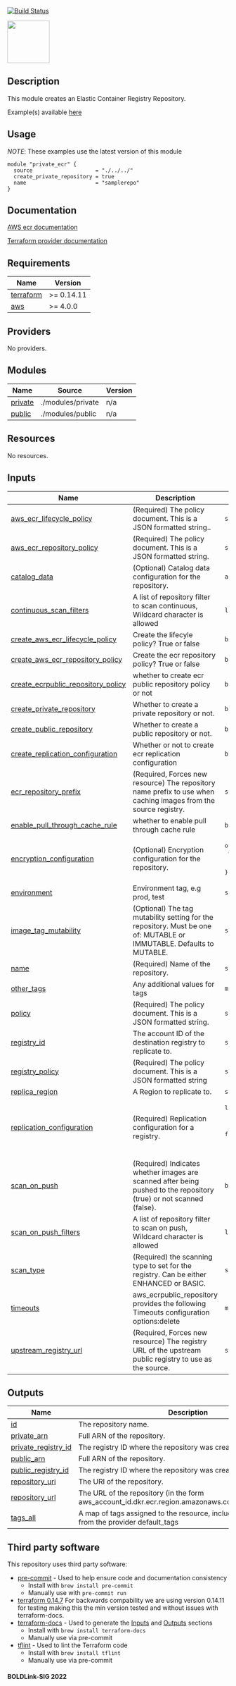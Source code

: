 [![Build Status](https://github.com/boldlink/terraform-aws-ecr/actions/workflows/pre-commit.yml/badge.svg)](https://github.com/boldlink/terraform-aws-ecr/actions)

[<img src="https://avatars.githubusercontent.com/u/25388280?s=200&v=4" width="96"/>](https://boldlink.io)

## Description

This module creates an Elastic Container Registry Repository.

Example(s) available [here](https://github.com/boldlink/terraform-aws-ecr/tree/main/examples)

## Usage
*NOTE*: These examples use the latest version of this module

```console
module "private_ecr" {
  source                    = "./../../"
  create_private_repository = true
  name                      = "samplerepo"
}

```

## Documentation

[AWS ecr documentation](https://docs.aws.amazon.com/AmazonECR/latest/userguide/what-is-ecr.html)

[Terraform provider documentation](https://registry.terraform.io/providers/hashicorp/aws/latest/docs/resources/ecr_repository)

<!-- BEGINNING OF PRE-COMMIT-TERRAFORM DOCS HOOK -->
## Requirements

| Name | Version |
|------|---------|
| <a name="requirement_terraform"></a> [terraform](#requirement\_terraform) | >= 0.14.11 |
| <a name="requirement_aws"></a> [aws](#requirement\_aws) | >= 4.0.0 |

## Providers

No providers.

## Modules

| Name | Source | Version |
|------|--------|---------|
| <a name="module_private"></a> [private](#module\_private) | ./modules/private | n/a |
| <a name="module_public"></a> [public](#module\_public) | ./modules/public | n/a |

## Resources

No resources.

## Inputs

| Name | Description | Type | Default | Required |
|------|-------------|------|---------|:--------:|
| <a name="input_aws_ecr_lifecycle_policy"></a> [aws\_ecr\_lifecycle\_policy](#input\_aws\_ecr\_lifecycle\_policy) | (Required) The policy document. This is a JSON formatted string.. | `string` | `""` | no |
| <a name="input_aws_ecr_repository_policy"></a> [aws\_ecr\_repository\_policy](#input\_aws\_ecr\_repository\_policy) | (Required) The policy document. This is a JSON formatted string. | `string` | `""` | no |
| <a name="input_catalog_data"></a> [catalog\_data](#input\_catalog\_data) | (Optional) Catalog data configuration for the repository. | `any` | `[]` | no |
| <a name="input_continuous_scan_filters"></a> [continuous\_scan\_filters](#input\_continuous\_scan\_filters) | A list of repository filter to scan continuous, Wildcard character is allowed | `list(string)` | `[]` | no |
| <a name="input_create_aws_ecr_lifecycle_policy"></a> [create\_aws\_ecr\_lifecycle\_policy](#input\_create\_aws\_ecr\_lifecycle\_policy) | Create the lifecyle policy? True or false | `bool` | `false` | no |
| <a name="input_create_aws_ecr_repository_policy"></a> [create\_aws\_ecr\_repository\_policy](#input\_create\_aws\_ecr\_repository\_policy) | Create the ecr repository policy? True or false | `bool` | `false` | no |
| <a name="input_create_ecrpublic_repository_policy"></a> [create\_ecrpublic\_repository\_policy](#input\_create\_ecrpublic\_repository\_policy) | whether to create ecr public repository policy or not | `bool` | `false` | no |
| <a name="input_create_private_repository"></a> [create\_private\_repository](#input\_create\_private\_repository) | Whether to create a private repository or not. | `bool` | `false` | no |
| <a name="input_create_public_repository"></a> [create\_public\_repository](#input\_create\_public\_repository) | Whether to create a public repository or not. | `bool` | `false` | no |
| <a name="input_create_replication_configuration"></a> [create\_replication\_configuration](#input\_create\_replication\_configuration) | Whether or not to create ecr replication configuration | `bool` | `false` | no |
| <a name="input_ecr_repository_prefix"></a> [ecr\_repository\_prefix](#input\_ecr\_repository\_prefix) | (Required, Forces new resource) The repository name prefix to use when caching images from the source registry. | `string` | `""` | no |
| <a name="input_enable_pull_through_cache_rule"></a> [enable\_pull\_through\_cache\_rule](#input\_enable\_pull\_through\_cache\_rule) | whether to enable pull through cache rule | `bool` | `false` | no |
| <a name="input_encryption_configuration"></a> [encryption\_configuration](#input\_encryption\_configuration) | (Optional) Encryption configuration for the repository. | <pre>object({<br>    encryption_type = string<br>    kms_key         = any<br>  })</pre> | <pre>{<br>  "encryption_type": null,<br>  "kms_key": null<br>}</pre> | no |
| <a name="input_environment"></a> [environment](#input\_environment) | Environment tag, e.g prod, test | `string` | `null` | no |
| <a name="input_image_tag_mutability"></a> [image\_tag\_mutability](#input\_image\_tag\_mutability) | (Optional) The tag mutability setting for the repository. Must be one of: MUTABLE or IMMUTABLE. Defaults to MUTABLE. | `string` | `"IMMUTABLE"` | no |
| <a name="input_name"></a> [name](#input\_name) | (Required) Name of the repository. | `string` | n/a | yes |
| <a name="input_other_tags"></a> [other\_tags](#input\_other\_tags) | Any additional values for tags | `map(string)` | `{}` | no |
| <a name="input_policy"></a> [policy](#input\_policy) | (Required) The policy document. This is a JSON formatted string. | `string` | `""` | no |
| <a name="input_registry_id"></a> [registry\_id](#input\_registry\_id) | The account ID of the destination registry to replicate to. | `string` | `""` | no |
| <a name="input_registry_policy"></a> [registry\_policy](#input\_registry\_policy) | (Required) The policy document. This is a JSON formatted string | `string` | `""` | no |
| <a name="input_replica_region"></a> [replica\_region](#input\_replica\_region) | A Region to replicate to. | `string` | `""` | no |
| <a name="input_replication_configuration"></a> [replication\_configuration](#input\_replication\_configuration) | (Required) Replication configuration for a registry. | <pre>list(object({<br>    region      = string<br>    registry_id = string<br>    filter      = string<br>    filter_type = string<br>  }))</pre> | `[]` | no |
| <a name="input_scan_on_push"></a> [scan\_on\_push](#input\_scan\_on\_push) | (Required) Indicates whether images are scanned after being pushed to the repository (true) or not scanned (false). | `bool` | `true` | no |
| <a name="input_scan_on_push_filters"></a> [scan\_on\_push\_filters](#input\_scan\_on\_push\_filters) | A list of repository filter to scan on push, Wildcard character is allowed | `list(string)` | `[]` | no |
| <a name="input_scan_type"></a> [scan\_type](#input\_scan\_type) | (Required) the scanning type to set for the registry. Can be either ENHANCED or BASIC. | `string` | `"BASIC"` | no |
| <a name="input_timeouts"></a> [timeouts](#input\_timeouts) | aws\_ecrpublic\_repository provides the following Timeouts configuration options:delete | `map(any)` | `{}` | no |
| <a name="input_upstream_registry_url"></a> [upstream\_registry\_url](#input\_upstream\_registry\_url) | (Required, Forces new resource) The registry URL of the upstream public registry to use as the source. | `string` | `""` | no |

## Outputs

| Name | Description |
|------|-------------|
| <a name="output_id"></a> [id](#output\_id) | The repository name. |
| <a name="output_private_arn"></a> [private\_arn](#output\_private\_arn) | Full ARN of the repository. |
| <a name="output_private_registry_id"></a> [private\_registry\_id](#output\_private\_registry\_id) | The registry ID where the repository was created. |
| <a name="output_public_arn"></a> [public\_arn](#output\_public\_arn) | Full ARN of the repository. |
| <a name="output_public_registry_id"></a> [public\_registry\_id](#output\_public\_registry\_id) | The registry ID where the repository was created. |
| <a name="output_repository_uri"></a> [repository\_uri](#output\_repository\_uri) | The URI of the repository. |
| <a name="output_repository_url"></a> [repository\_url](#output\_repository\_url) | The URL of the repository (in the form aws\_account\_id.dkr.ecr.region.amazonaws.com/repositoryName). |
| <a name="output_tags_all"></a> [tags\_all](#output\_tags\_all) | A map of tags assigned to the resource, including those inherited from the provider default\_tags |
<!-- END OF PRE-COMMIT-TERRAFORM DOCS HOOK -->
## Third party software
This repository uses third party software:
* [pre-commit](https://pre-commit.com/) - Used to help ensure code and documentation consistency
  * Install with `brew install pre-commit`
  * Manually use with `pre-commit run`
* [terraform 0.14.7](https://releases.hashicorp.com/terraform/0.14.11/) For backwards compability we are using version 0.14.11 for testing making this the min version tested and without issues with terraform-docs.
* [terraform-docs](https://github.com/segmentio/terraform-docs) - Used to generate the [Inputs](#Inputs) and [Outputs](#Outputs) sections
  * Install with `brew install terraform-docs`
  * Manually use via pre-commit
* [tflint](https://github.com/terraform-linters/tflint) - Used to lint the Terraform code
  * Install with `brew install tflint`
  * Manually use via pre-commit

#### BOLDLink-SIG 2022
